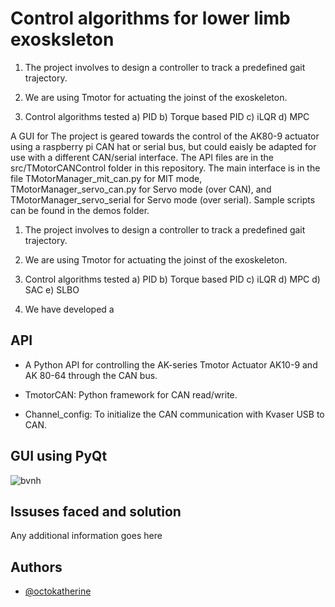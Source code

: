 
# Control algorithms for lower limb exosksleton

1. The project involves to design a controller to track a predefined gait trajectory. 

2. We are using Tmotor for actuating the joinst of the exoskeleton.

3. Control algorithms tested 
        a) PID
        b) Torque based PID
        c) iLQR
        d) MPC



A GUI for  The project is geared towards the control of the AK80-9 actuator using a raspberry pi CAN hat or serial bus, but could eaisly be adapted for use with a different CAN/serial interface. The API files are in the src/TMotorCANControl folder in this repository. The main interface is in the file TMotorManager_mit_can.py for MIT mode, TMotorManager_servo_can.py for Servo mode (over CAN), and TMotorManager_servo_serial for Servo mode (over serial). Sample scripts can be found in the demos folder.






1. The project involves to design a controller to track a predefined gait trajectory. 

2. We are using Tmotor for actuating the joinst of the exoskeleton.

3. Control algorithms tested 
        a) PID
        b) Torque based PID
        c) iLQR
        d) MPC
        d) SAC
        e) SLBO


4. We have developed a 

## API 

* A Python API for controlling the AK-series Tmotor Actuator AK10-9 and AK 80-64 through the CAN bus. 

* TmotorCAN: Python framework for CAN read/write.

* Channel_config: To initialize the CAN communication with Kvaser USB to CAN.


## GUI using PyQt


![bvnh](https://drive.google.com/drive/my-drive)

## Issuses faced and solution

Any additional information goes here


## Authors

- [@octokatherine](https://www.github.com/octokatherine)


